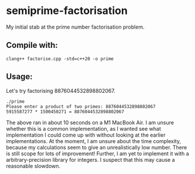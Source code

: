 # semiprime-factorisation
 My initial stab at the prime number factorisation problem.

## Compile with:

```
clang++ factorise.cpp -std=c++20 -o prime
```

## Usage:

Let's try factorising 8876044532898802067.

```
./prime
Please enter a product of two primes: 8876044532898802067
5915587277 * 1500450271 = 8876044532898802067
```

The above ran in about 10 seconds on a M1 MacBook Air. I am unsure whether this is a common implementation, as I wanted see what implementation I could come up with without looking at the earlier implementations. At the moment, I am unsure about the time complexity, because my calculations seem to give an unrealistically low number. There is still scope for lots of improvement! Further, I am yet to implement it with a arbitrary-precision library for integers. I suspect that this may cause a reasonable slowdown.
